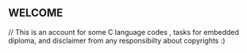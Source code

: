 ## WELCOME 

// This is an account for some C language codes , tasks for embedded diploma,
                                     and disclaimer from any responsibilty about copyrights :)

